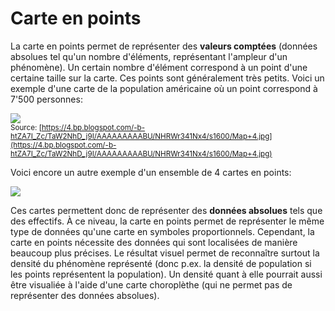 # Carte en points

La carte en points permet de représenter des **valeurs comptées** (données absolues tel qu'un nombre d'éléments, représentant l'ampleur d'un phénomène). Un certain nombre d'élément correspond à un point d'une certaine taille sur la carte. Ces points sont généralement très petits. Voici un exemple d'une carte de la population américaine où un point correspond à 7'500 personnes:

![](assets/carte-points-pop.jpg)  
<small>Source: [https://4.bp.blogspot.com/-b-htZA7I_Zc/TaW2NhD_j9I/AAAAAAAAABU/NHRWr341Nx4/s1600/Map+4.jpg](https://4.bp.blogspot.com/-b-htZA7I_Zc/TaW2NhD_j9I/AAAAAAAAABU/NHRWr341Nx4/s1600/Map+4.jpg)</small>

Voici encore un autre exemple d'un ensemble de 4 cartes en points:

![](assets/dot-map-2.png)

Ces cartes permettent donc de représenter des **données absolues** tels que des effectifs. À ce niveau, la carte en points permet de représenter le même type de données qu'une carte en symboles proportionnels. Cependant, la carte en points nécessite des données qui sont localisées de manière beaucoup plus précises. Le résultat visuel permet de reconnaître surtout la densité du phénomène représenté (donc p.ex. la densité de population si les points représentent la population). Un densité quant à elle pourrait aussi être visualiée à l'aide d'une carte choroplèthe (qui ne permet pas de représenter des données absolues).
